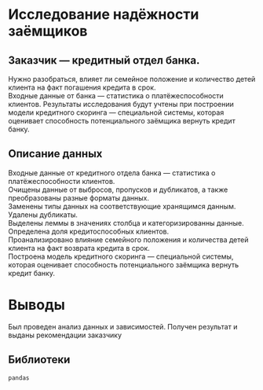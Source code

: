 # Исследование надёжности заёмщиков

## Заказчик — кредитный отдел банка.   
Нужно разобраться, влияет ли семейное положение и количество детей клиента на факт погашения кредита в срок.  
Входные данные от банка — статистика о платёжеспособности клиентов.
Результаты исследования будут учтены при построении модели кредитного скоринга — специальной системы, которая оценивает способность потенциального заёмщика вернуть кредит банку.  
## Описание данных  
Входные данные от кредитного отдела банка — статистика о платёжеспособности клиентов.  
Очищены данные от выбросов, пропусков и дубликатов, а также преобразованы разные форматы данных.  
Заменены типы данных на соответствующие хранящимся данным. Удалены дубликаты.  
Выделены леммы в значениях столбца и категоризированны данные.  
Определена доля кредитоспособных клиентов.  
Проанализировано влияние семейного положения и количества детей клиента на факт возврата кредита в срок.  
Построена модель кредитного скоринга — специальной системы, которая оценивает способность потенциального заёмщика вернуть кредит банку.

# Выводы
Был проведен анализ данных и зависимостей. Получен результат и выданы рекомендации заказчику
## Библиотеки
`pandas`
